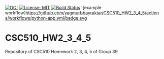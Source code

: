 [![DOI](https://zenodo.org/badge/531751134.svg)](https://zenodo.org/badge/latestdoi/531751134)
[![License: MIT](https://img.shields.io/badge/License-MIT-yellow.svg)](https://opensource.org/licenses/MIT)
[![Build Status](https://app.travis-ci.com/wangz35/CSC-510-HW1.svg?branch=main)](https://app.travis-ci.com/wangz35/CSC-510-HW1)
![example workflow]https://github.com/yagmurbbayraktar/CSC510_HW2_3_4_5/actions/workflows/python-app.yml/badge.svg


# CSC510_HW2_3_4_5
Repository of CSC510 Homework 2, 3, 4, 5 of Group 39
